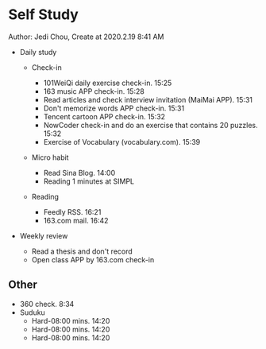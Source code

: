 # Self Study

Author: Jedi Chou, Create at 2020.2.19 8:41 AM

* Daily study
  * Check-in
    * 101WeiQi daily exercise check-in. 15:25
    * 163 music APP check-in. 15:28
    * Read articles and check interview invitation (MaiMai APP). 15:31
    * Don't memorize words APP check-in. 15:31
    * Tencent cartoon APP check-in. 15:32
    * NowCoder check-in and do an exercise that contains 20 puzzles. 15:32
    * Exercise of Vocabulary (vocabulary.com). 15:39

  * Micro habit
    * Read Sina Blog. 14:00
    * Reading 1 minutes at SIMPL

  * Reading
    * Feedly RSS. 16:21
    * 163.com mail. 16:42

* Weekly review
  * Read a thesis and don't record
  * Open class APP by 163.com check-in

## Other

* 360 check. 8:34
* Suduku
  * Hard-08:00 mins. 14:20
  * Hard-08:00 mins. 14:20
  * Hard-08:00 mins. 14:20
